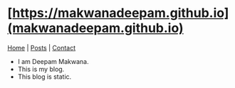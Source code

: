 # [https://makwanadeepam.github.io](makwanadeepam.github.io)
[Home](https://makwanadeepam.github.io/) | [Posts](posts.md) | [Contact](contact.md)
- I am Deepam Makwana.
- This is my blog.
- This blog is static.
